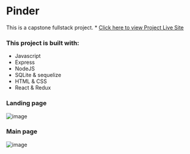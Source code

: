 # Pinder

This is a capstone fullstack project. * [Click here to view Project Live Site](https://pinder-app.herokuapp.com/)

### This project is built with:
* Javascript
* Express
* NodeJS
* SQLite & sequelize
* HTML & CSS
* React & Redux



### Landing page
![image](https://user-images.githubusercontent.com/93162290/189170501-b23f361b-4db2-4db9-89f6-c34b730aaba3.png)

### Main page
![image](https://user-images.githubusercontent.com/93162290/189170752-6b59b82f-1f5f-4d7c-821a-bf05cdfb90ad.png)

